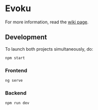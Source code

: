 # Evoku

For more information, read the [wiki page](https://github.com/Teinc3/Evoku/wiki).

## Development

To launch both projects simultaneously, do:

```bash
npm start
```

### Frontend

```bash
ng serve
```

### Backend

```bash
npm run dev
```
